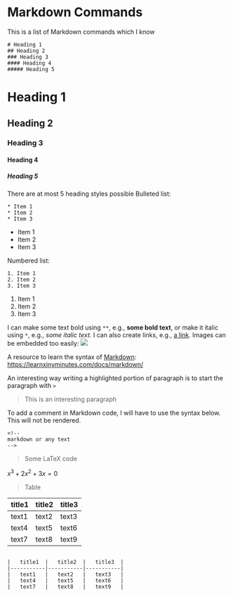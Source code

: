 # Markdown Commands
This is a list of Markdown commands which I know
```
# Heading 1
## Heading 2
### Heading 3
#### Heading 4
##### Heading 5
```
# Heading 1
## Heading 2
### Heading 3
#### Heading 4
##### Heading 5
There are at most 5 heading styles possible
Bulleted list:
```
* Item 1
* Item 2
* Item 3
```
* Item 1
* Item 2
* Item 3

Numbered list:
```
1. Item 1
2. Item 2
3. Item 3
```
1. Item 1
2. Item 2
3. Item 3

I can make some text bold using `**`, e.g., **some bold text**, or make it italic using `*`, e.g., *some italic text.* I can also create links, e.g., [a link](https://jovian.ai). Images can be embedded too easily:
![](https://i.imgur.com/3gjZMYK.png)

A resource to learn the syntax of [Markdown](https://learnxinyminutes.com/docs/markdown/): https://learnxinyminutes.com/docs/markdown/

An interesting way writing a highlighted portion of paragraph is to start the paragraph with `> ` 

> This is an interesting paragraph

To add a comment in Markdown code, I will have to use the syntax below. This will not be rendered.

```
<!--
markdown or any text
-->
```

> Some LaTeX code

$x^3 + 2x^2 + 3x = 0$

> Table

|   title1  |   title2  |   title3  |
|-----------|-----------|-----------|
|   text1   |   text2   |   text3   |
|   text4   |   text5   |   text6   |
|   text7   |   text8   |   text9   |

```

|   title1  |   title2  |   title3  |
|-----------|-----------|-----------|
|   text1   |   text2   |   text3   |
|   text4   |   text5   |   text6   |
|   text7   |   text8   |   text9   |

```